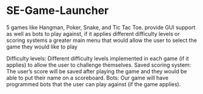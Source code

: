 # SE-Game-Launcher
5 games
like Hangman, Poker, Snake, and Tic Tac Toe.
provide GUI support as well as bots to play against, if it applies
different difficulty levels or scoring systems
a greater main menu that would allow the user to select the game they would like to play

Difficulty levels: Different difficulty levels implemented in each game (if it applies) to allow the user to challenge themselves.
Saved scoring system: The user’s score will be saved after playing the game and they would be able to put their name on a scoreboard.
Bots: Our game will have programmed bots that the user can play against (if the game applies).

